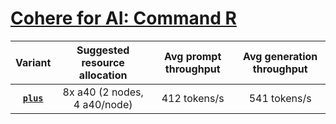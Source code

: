 # [Cohere for AI: Command R](https://huggingface.co/collections/CohereForAI/c4ai-command-r-plus-660ec4c34f7a69c50ce7f7b9)

| Variant | Suggested resource allocation | Avg prompt throughput | Avg generation throughput |
|:----------:|:----------:|:----------:|:----------:|
|[**`plus`**](https://huggingface.co/CohereForAI/c4ai-command-r-plus)| 8x a40 (2 nodes, 4 a40/node) | 412 tokens/s | 541 tokens/s |
